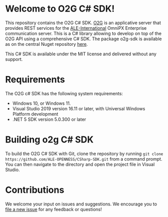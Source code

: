 # Welcome to O2G C# SDK!

This repository contains the O2G C# SDK. [O2G](https://api.dspp.al-enterprise.com/omnipcx-open-gateway-02g/) is an applicative server that provides REST services for the [ALE-International](https://www.al-enterprise.com/) OmniPX Enterprise communication server. This is a C# library allowing to develop on top of the O2G API using a comprehensive C# SDK.
The package o2g-sdk is available as on the central Nuget repository [here](https://www.nuget.org/packages/o2g-sdk/).

This C# SDK is available under the MIT license and delivered without any support. 

# Requirements
The O2G c# SDK has the following system requirements:

 - Windows 10, or Windows 11.
 - Visual Studio 2019 version 16.11 or later, with Universal Windows Platform development
 - .NET 5 SDK version 5.0.300 or later
# Building o2g C# SDK
To build the O2G C# SDK with Git, clone the repository by running `git clone https://github.com/ALE-OPENNESS/CSharp-SDK.git` from a command prompt. You can then navigate to the directory and open the project file in Visual Studio.

# Contributions
We welcome your input on issues and suggestions. We encourage you to [file a new issue](https://github.com/ALE-OPENNESS/CSharp-SDK/issues/new) for any feedback or questions!
